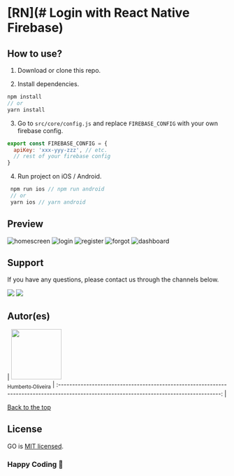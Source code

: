 # [RN](# Login with React Native Firebase) 

## How to use?

1. Download or clone this repo.

2. Install dependencies.

```js
npm install
// or
yarn install
```

3. Go to `src/core/config.js` and replace `FIREBASE_CONFIG` with your own firebase config.

```js
export const FIREBASE_CONFIG = {
  apiKey: 'xxx-yyy-zzz', // etc.
  // rest of your firebase config
}
```

4. Run project on iOS / Android.

```js
 npm run ios // npm run android
 // or
 yarn ios // yarn android
```

## Preview

![homescreen](https://raw.githubusercontent.com/venits/react-native-market/master/assets/firebase-login-template/homescreen.png)
![login](https://raw.githubusercontent.com/venits/react-native-market/master/assets/firebase-login-template/login.png)
![register](https://raw.githubusercontent.com/venits/react-native-market/master/assets/firebase-login-template/register.png)
![forgot](https://raw.githubusercontent.com/venits/react-native-market/master/assets/firebase-login-template/forgot.png)
![dashboard](https://raw.githubusercontent.com/venits/react-native-market/master/assets/firebase-login-template/dashboard.png)

## Support

If you have any questions, please contact us through the channels below.

<div>
<a href="https://www.linkedin.com/in/humbertohenrique/" target="_blank"><img src="https://img.shields.io/badge/-LinkedIn-%230077B5?style=for-the-badge&logo=linkedin&logoColor=white" target="_blank"></a>
<a href="https://www.instagram.com/oliiveira_hh/" target="_blank"><img src="https://img.shields.io/badge/-Instagram-%23E4405F?style=for-the-badge&logo=instagram&logoColor=white" target="_blank"></a>
</div>

## Autor(es)

| [<img src="https://avatars.githubusercontent.com/u/96363582?v=4" width=115><br><sub>Humberto Oliveira</sub>](https://github.com/LyoDekken) | :----------------------------------------------------------------------------------------------------------------------------------------: | 

[Back to the top](#RN)

## License

GO is [MIT licensed](LICENSE).

### Happy Coding 🚀

